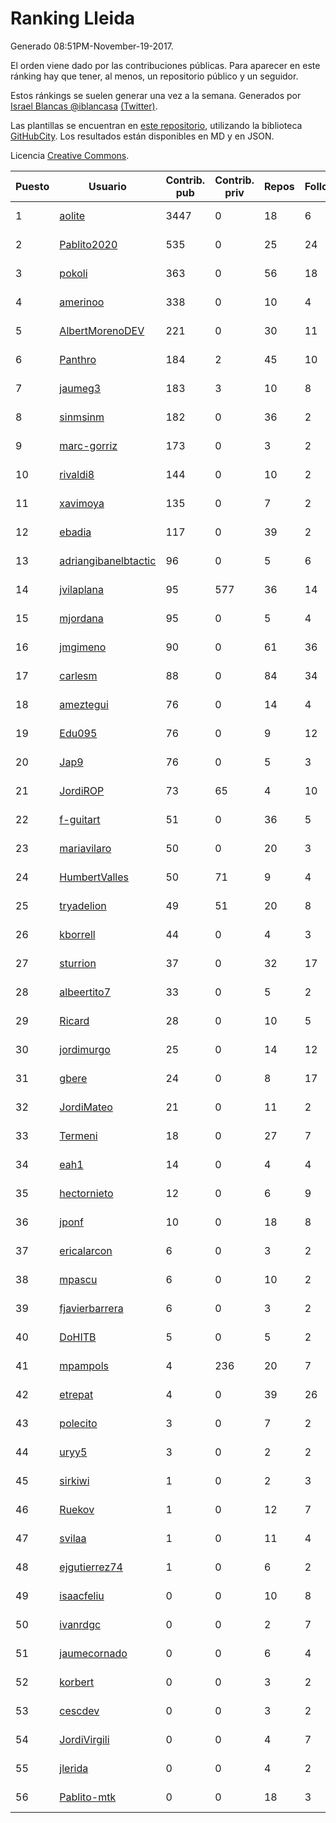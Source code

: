 # Ranking Lleida

Generado 08:51PM-November-19-2017.

El orden viene dado por las contribuciones públicas. Para aparecer en este ránking hay que tener, al menos, un repositorio público y un seguidor.

Estos ránkings se suelen generar una vez a la semana. Generados por [Israel Blancas @iblancasa](https://github.com/iblancasa/) [(Twitter)](https://twitter.com/iblancasa).

Las plantillas se encuentran en [este repositorio](https://github.com/iblancasa/GH-Spanish-Ranking), utilizando la biblioteca [GitHubCity](https://github.com/iblancasa/GitHubCity). Los resultados están disponibles en MD y en JSON.

Licencia [Creative Commons](https://creativecommons.org/licenses/by/4.0/).

| Puesto   |  Usuario  | Contrib. pub | Contrib. priv |Repos| Followers | Desde |  Avatar  |
|----------|-----------|--------------|---------------|-----|-----------|-------|----------|
|1|[aolite](https://github.com/aolite)|3447|0|18|6|2013-06-03|![aolite](https://avatars0.githubusercontent.com/u/4601466)|
|2|[Pablito2020](https://github.com/Pablito2020)|535|0|25|24|2016-04-24|![Pablito2020](https://avatars0.githubusercontent.com/u/18640261)|
|3|[pokoli](https://github.com/pokoli)|363|0|56|18|2011-10-30|![pokoli](https://avatars0.githubusercontent.com/u/1160726)|
|4|[amerinoo](https://github.com/amerinoo)|338|0|10|4|2015-02-16|![amerinoo](https://avatars0.githubusercontent.com/u/11027833)|
|5|[AlbertMorenoDEV](https://github.com/AlbertMorenoDEV)|221|0|30|11|2010-03-04|![AlbertMorenoDEV](https://avatars2.githubusercontent.com/u/216042)|
|6|[Panthro](https://github.com/Panthro)|184|2|45|10|2012-03-22|![Panthro](https://avatars3.githubusercontent.com/u/1565421)|
|7|[jaumeg3](https://github.com/jaumeg3)|183|3|10|8|2016-07-14|![jaumeg3](https://avatars1.githubusercontent.com/u/20457801)|
|8|[sinmsinm](https://github.com/sinmsinm)|182|0|36|2|2012-05-16|![sinmsinm](https://avatars1.githubusercontent.com/u/1745437)|
|9|[marc-gorriz](https://github.com/marc-gorriz)|173|0|3|2|2016-06-02|![marc-gorriz](https://avatars1.githubusercontent.com/u/19705023)|
|10|[rivaldi8](https://github.com/rivaldi8)|144|0|10|2|2011-11-11|![rivaldi8](https://avatars1.githubusercontent.com/u/1187977)|
|11|[xavimoya](https://github.com/xavimoya)|135|0|7|2|2014-11-25|![xavimoya](https://avatars3.githubusercontent.com/u/9944686)|
|12|[ebadia](https://github.com/ebadia)|117|0|39|2|2009-12-08|![ebadia](https://avatars3.githubusercontent.com/u/164689)|
|13|[adriangibanelbtactic](https://github.com/adriangibanelbtactic)|96|0|5|6|2012-01-15|![adriangibanelbtactic](https://avatars1.githubusercontent.com/u/1331363)|
|14|[jvilaplana](https://github.com/jvilaplana)|95|577|36|14|2011-04-15|![jvilaplana](https://avatars3.githubusercontent.com/u/732164)|
|15|[mjordana](https://github.com/mjordana)|95|0|5|4|2014-11-19|![mjordana](https://avatars1.githubusercontent.com/u/9840099)|
|16|[jmgimeno](https://github.com/jmgimeno)|90|0|61|36|2011-04-08|![jmgimeno](https://avatars2.githubusercontent.com/u/718396)|
|17|[carlesm](https://github.com/carlesm)|88|0|84|34|2008-05-01|![carlesm](https://avatars3.githubusercontent.com/u/9011)|
|18|[ameztegui](https://github.com/ameztegui)|76|0|14|4|2014-07-02|![ameztegui](https://avatars2.githubusercontent.com/u/8050937)|
|19|[Edu095](https://github.com/Edu095)|76|0|9|12|2015-04-07|![Edu095](https://avatars3.githubusercontent.com/u/11843087)|
|20|[Jap9](https://github.com/Jap9)|76|0|5|3|2016-02-09|![Jap9](https://avatars1.githubusercontent.com/u/17140922)|
|21|[JordiROP](https://github.com/JordiROP)|73|65|4|10|2016-02-08|![JordiROP](https://avatars1.githubusercontent.com/u/17128072)|
|22|[f-guitart](https://github.com/f-guitart)|51|0|36|5|2014-03-09|![f-guitart](https://avatars3.githubusercontent.com/u/6899142)|
|23|[mariavilaro](https://github.com/mariavilaro)|50|0|20|3|2015-01-13|![mariavilaro](https://avatars1.githubusercontent.com/u/10522884)|
|24|[HumbertValles](https://github.com/HumbertValles)|50|71|9|4|2017-02-13|![HumbertValles](https://avatars2.githubusercontent.com/u/25740901)|
|25|[tryadelion](https://github.com/tryadelion)|49|51|20|8|2013-03-05|![tryadelion](https://avatars2.githubusercontent.com/u/3778474)|
|26|[kborrell](https://github.com/kborrell)|44|0|4|3|2015-02-17|![kborrell](https://avatars2.githubusercontent.com/u/11043037)|
|27|[sturrion](https://github.com/sturrion)|37|0|32|17|2013-08-23|![sturrion](https://avatars3.githubusercontent.com/u/5296219)|
|28|[albeertito7](https://github.com/albeertito7)|33|0|5|2|2017-02-13|![albeertito7](https://avatars1.githubusercontent.com/u/25740911)|
|29|[Ricard](https://github.com/Ricard)|28|0|10|5|2009-12-13|![Ricard](https://avatars3.githubusercontent.com/u/167117)|
|30|[jordimurgo](https://github.com/jordimurgo)|25|0|14|12|2013-10-23|![jordimurgo](https://avatars2.githubusercontent.com/u/5759992)|
|31|[gbere](https://github.com/gbere)|24|0|8|17|2012-01-13|![gbere](https://avatars0.githubusercontent.com/u/1327334)|
|32|[JordiMateo](https://github.com/JordiMateo)|21|0|11|2|2016-03-10|![JordiMateo](https://avatars3.githubusercontent.com/u/17766957)|
|33|[Termeni](https://github.com/Termeni)|18|0|27|7|2014-03-10|![Termeni](https://avatars1.githubusercontent.com/u/6905912)|
|34|[eah1](https://github.com/eah1)|14|0|4|4|2015-02-17|![eah1](https://avatars3.githubusercontent.com/u/11043022)|
|35|[hectornieto](https://github.com/hectornieto)|12|0|6|9|2014-04-15|![hectornieto](https://avatars0.githubusercontent.com/u/7302862)|
|36|[jponf](https://github.com/jponf)|10|0|18|8|2013-03-13|![jponf](https://avatars2.githubusercontent.com/u/3852560)|
|37|[ericalarcon](https://github.com/ericalarcon)|6|0|3|2|2013-08-28|![ericalarcon](https://avatars2.githubusercontent.com/u/5327861)|
|38|[mpascu](https://github.com/mpascu)|6|0|10|2|2015-02-12|![mpascu](https://avatars3.githubusercontent.com/u/10977699)|
|39|[fjavierbarrera](https://github.com/fjavierbarrera)|6|0|3|2|2014-12-16|![fjavierbarrera](https://avatars1.githubusercontent.com/u/10211156)|
|40|[DoHITB](https://github.com/DoHITB)|5|0|5|2|2016-01-19|![DoHITB](https://avatars1.githubusercontent.com/u/16784764)|
|41|[mpampols](https://github.com/mpampols)|4|236|20|7|2010-11-12|![mpampols](https://avatars1.githubusercontent.com/u/479534)|
|42|[etrepat](https://github.com/etrepat)|4|0|39|26|2009-11-04|![etrepat](https://avatars0.githubusercontent.com/u/148851)|
|43|[polecito](https://github.com/polecito)|3|0|7|2|2013-07-30|![polecito](https://avatars1.githubusercontent.com/u/5122186)|
|44|[uryy5](https://github.com/uryy5)|3|0|2|2|2014-10-07|![uryy5](https://avatars1.githubusercontent.com/u/9052385)|
|45|[sirkiwi](https://github.com/sirkiwi)|1|0|2|3|2011-07-01|![sirkiwi](https://avatars2.githubusercontent.com/u/888555)|
|46|[Ruekov](https://github.com/Ruekov)|1|0|12|7|2010-12-27|![Ruekov](https://avatars0.githubusercontent.com/u/537713)|
|47|[svilaa](https://github.com/svilaa)|1|0|11|4|2013-09-23|![svilaa](https://avatars0.githubusercontent.com/u/5521724)|
|48|[ejgutierrez74](https://github.com/ejgutierrez74)|1|0|6|2|2015-03-14|![ejgutierrez74](https://avatars2.githubusercontent.com/u/11474846)|
|49|[isaacfeliu](https://github.com/isaacfeliu)|0|0|10|8|2008-04-10|![isaacfeliu](https://avatars0.githubusercontent.com/u/6287)|
|50|[ivanrdgc](https://github.com/ivanrdgc)|0|0|2|7|2012-03-28|![ivanrdgc](https://avatars3.githubusercontent.com/u/1584955)|
|51|[jaumecornado](https://github.com/jaumecornado)|0|0|6|4|2011-02-14|![jaumecornado](https://avatars0.githubusercontent.com/u/617176)|
|52|[korbert](https://github.com/korbert)|0|0|3|2|2013-03-08|![korbert](https://avatars2.githubusercontent.com/u/3808843)|
|53|[cescdev](https://github.com/cescdev)|0|0|3|2|2013-09-20|![cescdev](https://avatars0.githubusercontent.com/u/5502251)|
|54|[JordiVirgili](https://github.com/JordiVirgili)|0|0|4|7|2013-11-27|![JordiVirgili](https://avatars3.githubusercontent.com/u/6048532)|
|55|[jlerida](https://github.com/jlerida)|0|0|4|2|2015-05-12|![jlerida](https://avatars1.githubusercontent.com/u/12414567)|
|56|[Pablito-mtk](https://github.com/Pablito-mtk)|0|0|18|3|2016-09-29|![Pablito-mtk](https://avatars2.githubusercontent.com/u/22517501)|
